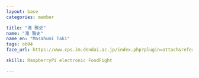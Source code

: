 ```yaml
---
layout: base
categories: member

title: "滝 雅史"
name: "滝 雅史"
name_en: "Masahumi Taki"
tags: ob04
face_url: https://www.cps.im.dendai.ac.jp/index.php?plugin=attach&refer=Members&openfile=nowprinting.png

skills: RaspberryPi electronic FoodFight

---
```


